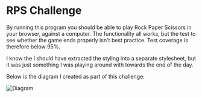 # RPS Challenge

By running this program you should be able to play Rock Paper Scissors in your browser, against a computer. The functionality all works, but the test to see whether the game ends properly isn't best practice. Test coverage is therefore below 95%.<br />

I know the I should have extracted the styling into a separate stylesheet, but it was just something I was playing around with towards the end of the day. <br />

Below is the diagram I created as part of this challenge:


![Diagram](https://github.com/noravdh/rps-challenge-apprenticeships/blob/master/img/Screenshot.png)